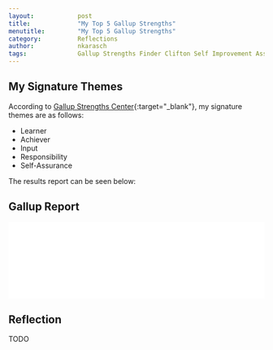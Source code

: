 ```yaml
---
layout:            post
title:             "My Top 5 Gallup Strengths"
menutitle:         "My Top 5 Gallup Strengths"
category:          Reflections
author:            nkarasch
tags:              Gallup Strengths Finder Clifton Self Improvement Assessment
---
```


## My Signature Themes

According to
[Gallup Strengths Center](https://www.gallupstrengthscenter.com/){:target="_blank"},
my signature themes are as follows:

- Learner
- Achiever
- Input
- Responsibility
- Self-Assurance

The results report can be seen below:

<div class="md-card shadow">
    <div class="title">
        <h2>Gallup Report</h2>
    </div>
    <div class="content">
        <iframe src='/portfolio/assets/GallupReport.pdf' frameborder='0' style="width:100%;"></iframe>
    </div>
</div>

## Reflection

TODO
